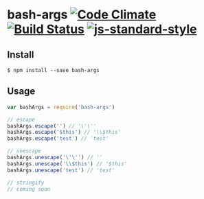 # bash-args [![Code Climate](https://codeclimate.com/github/ileri/bash-args/badges/gpa.svg)](https://codeclimate.com/github/ileri/bash-args) [![Build Status](https://travis-ci.org/ileri/bash-args.svg)](https://travis-ci.org/ileri/bash-args) [![js-standard-style](https://img.shields.io/badge/code%20style-standard-brightgreen.svg?style=flat)](https://github.com/feross/standard)

Install
--------------
```
$ npm install --save bash-args
```

Usage
--------------
```js
var bashArgs = require('bash-args')

// escape
bashArgs.escape('') // '\'\''
bashArgs.escape('$this') // '\\$this'
bashArgs.escape('test') // 'test'

// unescape
bashArgs.unescape('\'\'') // ''
bashArgs.unescape('\\$this') // '$this'
bashArgs.unescape('test') // 'test'

// stringify
// coming soon
```
